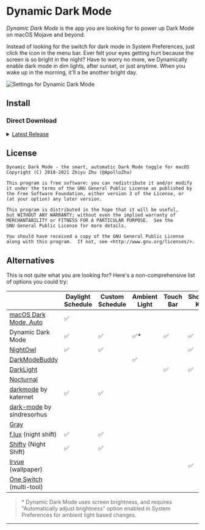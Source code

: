 # Dynamic Dark Mode

*Dynamic Dark Mode* is the app you are looking for to power up Dark Mode on macOS Mojave and beyond.

Instead of looking for the switch for dark mode in System Preferences, just click the icon in the menu bar. Ever felt your eyes getting hurt because the screen is so bright in the night? Have to worry no more, we Dynamically enable dark mode in dim lights, after sunset, or just anytime. When you wake up in the morning, it'll a be another bright day.

![Settings for Dynamic Dark Mode](https://user-images.githubusercontent.com/10842684/54065701-b240e800-41f2-11e9-8f7a-5d502ab27c4e.png)

## Install

### Direct Download

<details>
  <summary><a href="https://github.com/user-attachments/files/19834078/Dynamic.Dark.Mode.zip">Latest Release</a></summary>

  Additionally, you may also download:

  <ul>
    <li><a href="https://rebrand.ly/ddm-nightly" target="_blank">Nightly Build</a></li>
    <li><a href="https://github.com/ApolloZhu/Dynamic-Dark-Mode/releases">Earlier Releases</a></li>
    <li><a href="https://rebrand.ly/ddm-all" target="_blank">Earlier Builds</a></li>
  </ul>

</details>

## License

```
Dynamic Dark Mode - the smart, automatic Dark Mode toggle for macOS
Copyright (C) 2018-2021 Zhiyu Zhu (@ApolloZhu)

This program is free software: you can redistribute it and/or modify
it under the terms of the GNU General Public License as published by
the Free Software Foundation, either version 3 of the License, or
(at your option) any later version.

This program is distributed in the hope that it will be useful,
but WITHOUT ANY WARRANTY; without even the implied warranty of
MERCHANTABILITY or FITNESS FOR A PARTICULAR PURPOSE.  See the
GNU General Public License for more details.

You should have received a copy of the GNU General Public License
along with this program.  If not, see <http://www.gnu.org/licenses/>.
```

## Alternatives

This is not quite what you are looking for? Here's a non-comprehensive list of options you could try:

|                                                              | Daylight Schedule | Custom Schedule | Ambient Light | Touch Bar | Shortcut Key | Menu Bar | CLI  | Per App | Localized |
| ------------------------------------------------------------ | ----------------------- | --------------- | ------------- | ------------------------------------------------------------ | ------------ | -------- | ---- | ------- | --------- |
| [macOS Dark Mode, Auto](https://support.apple.com/en-us/HT208976) | ✅                       |                 |               |  |              |          |      |         | ✅         |
| Dynamic Dark Mode                                            | ✅                       | ✅               | ✅*            | ✅ | ✅            | ✅        |      |         | ✅ |
| [NightOwl](https://nightowl.kramser.xyz/)                    | ✅                       | ✅               |               |  | ✅            | ✅        |      | ✅       |           |
| [DarkModeBuddy](https://gumroad.com/l/darkmodebuddy)         |                         |                 | ✅             |  |              |          |      |         |           |
| [DarkLight](https://github.com/L1cardo/DarkLight) | | | | ✅ | ✅ | | | | |
| [Nocturnal](https://github.com/HarshilShah/Nocturnal)        |                         |                 |               |  |              | ✅        |      |         |           |
| [darkmode](https://github.com/katernet/darkmode) by katernet | ✅ | ✅ | | | | | ✅ | | |
| [dark-mode](https://github.com/sindresorhus/dark-mode) by sindresorhus |                         |                 |               |  |              |          | ✅    |         |           |
| [Gray](https://github.com/zenangst/Gray)                     |                         |                 |               |  |              |          |      | ✅       | ✅ |
| [f.lux](https://justgetflux.com/) (night shift)        | ✅                       | ✅               |               |  |              |          |      |         |          |
| [Shifty](https://shifty.natethompson.io) (Night Shift) | ✅                       | ✅               |               |  |              |          |      |         | ✅         |
| [Irvu‪e‬](https://apps.apple.com/app/id1039633667) (wallpaper) |                         |                 |               |  | ✅ | ✅ |      |         |           |
| [One Switch](https://fireball.studio/oneswitch/) (multi-tool) |                         |                 |               |  |              | ✅        |      |         | ✅ |

> \* Dynamic Dark Mode uses screen brightness, and requires "Automatically adjust brightness" option enabled in System Preferences for ambient light based changes.

---

